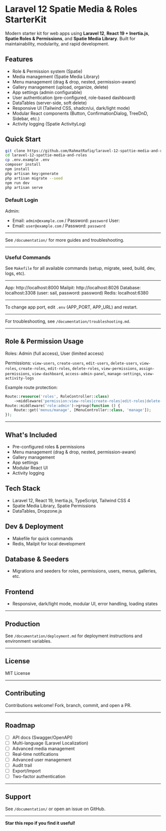 ﻿# Laravel 12 Spatie Media & Roles StarterKit

Modern starter kit for web apps using **Laravel 12**, **React 19 + Inertia.js**, **Spatie Roles & Permissions**, and **Spatie Media Library**. Built for maintainability, modularity, and rapid development.

## Features

- Role & Permission system (Spatie)
- Media management (Spatie Media Library)
- Menu management (drag & drop, nested, permission-aware)
- Gallery management (upload, organize, delete)
- App settings (admin configurable)
- User authentication (pre-configured, role-based dashboard)
- DataTables (server-side, soft delete)
- Responsive UI (Tailwind CSS, shadcn/ui, dark/light mode)
- Modular React components (Button, ConfirmationDialog, TreeDnD, Sidebar, etc.)
- Activity logging (Spatie ActivityLog)

## Quick Start

```bash
git clone https://github.com/RahmatRafiq/laravel-12-spattie-media-and-roles.git
cd laravel-12-spattie-media-and-roles
cp .env.example .env
composer install
npm install
php artisan key:generate
php artisan migrate --seed
npm run dev
php artisan serve
```

### Default Login

Admin:

- Email: `admin@example.com` / Password: `password`
  User:
- Email: `user@example.com` / Password: `password`

---

See `/documentation/` for more guides and troubleshooting.

---

### Useful Commands

See `Makefile` for all available commands (setup, migrate, seed, build, dev, logs, etc).

---

App: http://localhost:8000
Mailpit: http://localhost:8026
Database: localhost:3308 (user: sail, password: password)
Redis: localhost:6380

---

To change app port, edit `.env` (APP_PORT, APP_URL) and restart.

---

For troubleshooting, see `/documentation/troubleshooting.md`.

---

## Role & Permission Usage

Roles: Admin (full access), User (limited access)

Permissions:
`view-users`, `create-users`, `edit-users`, `delete-users`, `view-roles`, `create-roles`, `edit-roles`, `delete-roles`, `view-permissions`, `assign-permissions`, `view-dashboard`, `access-admin-panel`, `manage-settings`, `view-activity-logs`

Example route protection:

```php
Route::resource('roles', RoleController::class)
    ->middleware('permission:view-roles|create-roles|edit-roles|delete-roles');
Route::middleware('role:admin')->group(function () {
    Route::get('menus/manage', [MenuController::class, 'manage']);
});
```

---

## What's Included

- Pre-configured roles & permissions
- Menu management (drag & drop, nested, permission-aware)
- Gallery management
- App settings
- Modular React UI
- Activity logging

## Tech Stack

- Laravel 12, React 19, Inertia.js, TypeScript, Tailwind CSS 4
- Spatie Media Library, Spatie Permissions
- DataTables, Dropzone.js

## Dev & Deployment

- Makefile for quick commands
- Redis, Mailpit for local development

## Database & Seeders

- Migrations and seeders for roles, permissions, users, menus, galleries, etc.

## Frontend

- Responsive, dark/light mode, modular UI, error handling, loading states

---

## Production

See `/documentation/deployment.md` for deployment instructions and environment variables.

---

## License

MIT License

---

## Contributing

Contributions welcome! Fork, branch, commit, and open a PR.

---

## Roadmap

- [ ] API docs (Swagger/OpenAPI)
- [ ] Multi-language (Laravel Localization)
- [ ] Advanced media management
- [ ] Real-time notifications
- [ ] Advanced user management
- [ ] Audit trail
- [ ] Export/Import
- [ ] Two-factor authentication

---

## Support

See `/documentation/` or open an issue on GitHub.

---

**Star this repo if you find it useful!**
